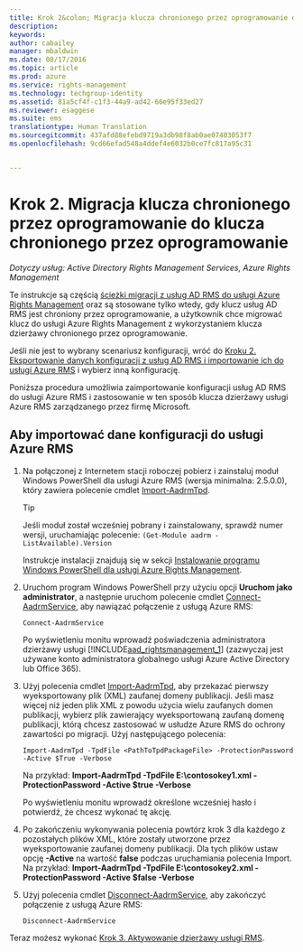```yaml
---
title: Krok 2&colon; Migracja klucza chronionego przez oprogramowanie do klucza chronionego przez oprogramowanie | Azure RMS
description: 
keywords: 
author: cabailey
manager: mbaldwin
ms.date: 08/17/2016
ms.topic: article
ms.prod: azure
ms.service: rights-management
ms.technology: techgroup-identity
ms.assetid: 81a5cf4f-c1f3-44a9-ad42-66e95f33ed27
ms.reviewer: esaggese
ms.suite: ems
translationtype: Human Translation
ms.sourcegitcommit: 437afd88efebd9719a3db98f8ab0ae07403053f7
ms.openlocfilehash: 9cd66efad548a4ddef4e6032b0ce7fc817a95c31


---
```



# Krok 2. Migracja klucza chronionego przez oprogramowanie do klucza chronionego przez oprogramowanie

*Dotyczy usług: Active Directory Rights Management Services, Azure Rights Management*


Te instrukcje są częścią [ścieżki migracji z usług AD RMS do usługi Azure Rights Management](migrate-from-ad-rms-to-azure-rms.md) oraz są stosowane tylko wtedy, gdy klucz usług AD RMS jest chroniony przez oprogramowanie, a użytkownik chce migrować klucz do usługi Azure Rights Management z wykorzystaniem klucza dzierżawy chronionego przez oprogramowanie. 

Jeśli nie jest to wybrany scenariusz konfiguracji, wróć do [Kroku 2. Eksportowanie danych konfiguracji z usług AD RMS i importowanie ich do usługi Azure RMS](migrate-from-ad-rms-phase1.md#step-2-export-configuration-data-from-ad-rms-and-import-it-to-azure-rms) i wybierz inną konfigurację.

Poniższa procedura umożliwia zaimportowanie konfiguracji usług AD RMS do usługi Azure RMS i zastosowanie w ten sposób klucza dzierżawy usługi Azure RMS zarządzanego przez firmę Microsoft.

## Aby importować dane konfiguracji do usługi Azure RMS

1.  Na połączonej z Internetem stacji roboczej pobierz i zainstaluj moduł Windows PowerShell dla usługi Azure RMS (wersja minimalna: 2.5.0.0), który zawiera polecenie cmdlet [Import-AadrmTpd](http://msdn.microsoft.com/library/azure/dn857523.aspx).

    > [!TIP]
    > Jeśli moduł został wcześniej pobrany i zainstalowany, sprawdź numer wersji, uruchamiając polecenie: `(Get-Module aadrm -ListAvailable).Version`

    Instrukcje instalacji znajdują się w sekcji [Instalowanie programu Windows PowerShell dla usługi Azure Rights Management](../deploy-use/install-powershell.md).

2.  Uruchom program Windows PowerShell przy użyciu opcji **Uruchom jako administrator**, a następnie uruchom polecenie cmdlet [Connect-AadrmService](http://msdn.microsoft.com/library/azure/dn629415.aspx), aby nawiązać połączenie z usługą Azure RMS:

    ```
    Connect-AadrmService
    ```
    Po wyświetleniu monitu wprowadź poświadczenia administratora dzierżawy usługi [!INCLUDE[aad_rightsmanagement_1](../includes/aad_rightsmanagement_1_md.md)] (zazwyczaj jest używane konto administratora globalnego usługi Azure Active Directory lub Office 365).

3.  Użyj polecenia cmdlet [Import-AadrmTpd](http://msdn.microsoft.com/library/azure/dn857523.aspx), aby przekazać pierwszy wyeksportowany plik (XML) zaufanej domeny publikacji. Jeśli masz więcej niż jeden plik XML z powodu użycia wielu zaufanych domen publikacji, wybierz plik zawierający wyeksportowaną zaufaną domenę publikacji, którą chcesz zastosować w usłudze Azure RMS do ochrony zawartości po migracji. Użyj następującego polecenia:

    ```
    Import-AadrmTpd -TpdFile <PathToTpdPackageFile> -ProtectionPassword -Active $True -Verbose
    ```
    Na przykład: **Import-AadrmTpd -TpdFile E:\contosokey1.xml -ProtectionPassword -Active $true -Verbose**

    Po wyświetleniu monitu wprowadź określone wcześniej hasło i potwierdź, że chcesz wykonać tę akcję.

4.  Po zakończeniu wykonywania polecenia powtórz krok 3 dla każdego z pozostałych plików XML, które zostały utworzone przez wyeksportowanie zaufanej domeny publikacji. Dla tych plików ustaw opcję **-Active** na wartość **false** podczas uruchamiania polecenia Import. Na przykład: **Import-AadrmTpd -TpdFile E:\contosokey2.xml -ProtectionPassword -Active $false -Verbose**

5.  Użyj polecenia cmdlet [Disconnect-AadrmService](http://msdn.microsoft.com/library/azure/dn629416.aspx), aby zakończyć połączenie z usługą Azure RMS:

    ```
    Disconnect-AadrmService
    ```


Teraz możesz wykonać [Krok 3. Aktywowanie dzierżawy usługi RMS](migrate-from-ad-rms-phase1.md#step-3-activate-your-rms-tenant).





<!--HONumber=Aug16_HO3-->


